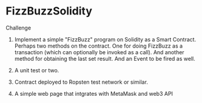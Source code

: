 # FizzBuzzSolidity

Challenge

1. Implement a simple "FizzBuzz" program on Solidity as a Smart Contract. Perhaps two methods on the contract.  One for doing FizzBuzz as a transaction (which can optionally be invoked as a call). And another method for obtaining the last set result.  And an Event to be fired as well.

2. A unit test or two.

3. Contract deployed to Ropsten test network or similar.

4. A simple web page that intgrates with MetaMask and web3 API
